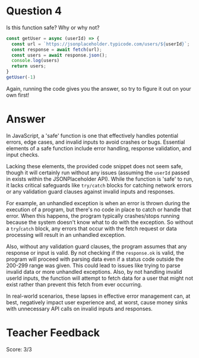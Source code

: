 # Question 4

Is this function safe? Why or why not?

```js
const getUser = async (userId) => {
  const url = `https://jsonplaceholder.typicode.com/users/${userId}`;
  const response = await fetch(url);
  const users = await response.json();
  console.log(users)
  return users;
}
getUser(-1)
```

Again, running the code gives you the answer, so try to figure it out on your own first!

# Answer
In JavaScript, a 'safe' function is one that effectively handles potential errors, edge cases, and invalid inputs to avoid crashes or bugs. Essential elements of a safe function include error handling, response validation, and input checks.

Lacking these elements, the provided code snippet does not seem safe, though it will certainly run without any issues (assuming the `userId` passed in exists within the JSONPlaceholder API). While the function is 'safe' to run, it lacks critical safeguards like `try/catch` blocks for catching network errors or any validation guard clauses against invalid inputs and responses.

For example, an unhandled exception is when an error is thrown during the execution of a program, but there's no code in place to catch or handle that error. When this happens, the program typically crashes/stops running because the system doesn't know what to do with the exception. So without a `try`/`catch` block, any errors that occur with the fetch request or data processing will result in an unhandled exception.

Also, without any validation guard clauses, the program assumes that any response or input is valid. By not checking if the `response.ok` is valid, the program will proceed with parsing data even if a status code outside the 200-299 range was given. This could lead to issues like trying to parse invalid data or more unhandled exceptions. Also, by not handling invalid userId inputs, the function will attempt to fetch data for a user that might not exist rather than prevent this fetch from ever occurring.

In real-world scenarios, these lapses in effective error management can, at best, negatively impact user experience and, at worst, cause money sinks with unnecessary API calls on invalid inputs and responses.

# Teacher Feedback
Score: 3/3